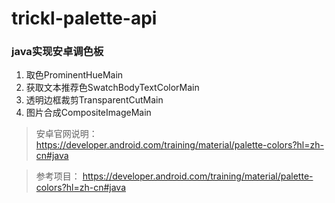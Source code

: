 # trickl-palette-api
### java实现安卓调色板

1. 取色ProminentHueMain
2. 获取文本推荐色SwatchBodyTextColorMain
3. 透明边框裁剪TransparentCutMain
4. 图片合成CompositeImageMain


> 安卓官网说明：
> https://developer.android.com/training/material/palette-colors?hl=zh-cn#java

> 参考项目：
> https://developer.android.com/training/material/palette-colors?hl=zh-cn#java